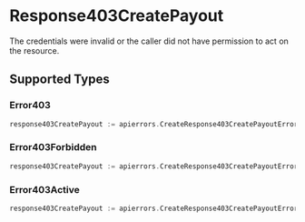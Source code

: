 # Response403CreatePayout

The credentials were invalid or the caller did not have permission to act on the resource.


## Supported Types

### Error403

```go
response403CreatePayout := apierrors.CreateResponse403CreatePayoutError403(components.Error403{/* values here */})
```

### Error403Forbidden

```go
response403CreatePayout := apierrors.CreateResponse403CreatePayoutError403Forbidden(components.Error403Forbidden{/* values here */})
```

### Error403Active

```go
response403CreatePayout := apierrors.CreateResponse403CreatePayoutError403Active(components.Error403Active{/* values here */})
```

